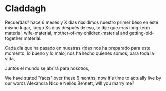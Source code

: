 # Claddagh

Recuerdas? hace 6 meses y X días nos dimos nuestro primer beso en este mismo lugar, luego Xs días después de eso, te dije  que eras long-term material, wife-material, mother-of-my-children-material and getting-old-together material.  

Cada día que ha pasado en nuestras vidas nos ha preparado para este momento, lo bueno y lo malo, nos ha hecho quienes somos, para toda la vida, 
 
Juntos el mundo se abrirá para nosotros,

We have stated "facts" over these 6 months, now it's time to actually live by our words
Alexandra Nicole Nellos Bennett, will you marry me?
